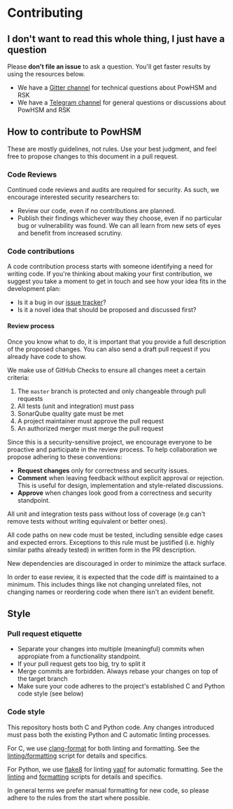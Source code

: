 # Contributing

## I don't want to read this whole thing, I just have a question

Please **don't file an issue** to ask a question. You'll get faster results by using the resources below.

* We have a [Gitter channel](https://gitter.im/rsksmart/rskj) for technical questions about PowHSM and RSK
* We have a [Telegram channel](https://t.me/RSKsmartcontracts) for general questions or discussions about PowHSM and RSK

## How to contribute to PowHSM

These are mostly guidelines, not rules. Use your best judgment, and feel free to propose changes to this document in a pull request.

### Code Reviews

Continued code reviews and audits are required for security. As such, we encourage interested security researchers to:

* Review our code, even if no contributions are planned.
* Publish their findings whichever way they choose, even if no particular bug or vulnerability was found. We can all learn from new sets of eyes and benefit from increased scrutiny.

### Code contributions

A code contribution process starts with someone identifying a need for writing code. If you're thinking about making your first contribution, we suggest you take a moment to get in touch and see how your idea fits in the development plan:

* Is it a bug in our [issue tracker](https://github.com/rsksmart/rsk-powhsm/issues)?
* Is it a novel idea that should be proposed and discussed first?

#### Review process

Once you know what to do, it is important that you provide a full description of the proposed changes. You can also send a draft pull request if you already have code to show.

We make use of GitHub Checks to ensure all changes meet a certain criteria:

1. The `master` branch is protected and only changeable through pull requests
1. All tests (unit and integration) must pass
1. SonarQube quality gate must be met
1. A project maintainer must approve the pull request
1. An authorized merger must merge the pull request

Since this is a security-sensitive project, we encourage everyone to be proactive and participate in the review process. To help collaboration we propose adhering to these conventions:

* **Request changes** only for correctness and security issues.
* **Comment** when leaving feedback without explicit approval or rejection. This is useful for design, implementation and style-related discussions.
* **Approve** when changes look good from a correctness and security standpoint.

All unit and integration tests pass without loss of coverage (e.g can't remove tests without writing equivalent or better ones).

All code paths on new code must be tested, including sensible edge cases and expected errors. Exceptions to this rule must be justified (i.e. highly similar paths already tested) in written form in the PR description. 

New dependencies are discouraged in order to minimize the attack surface.

In order to ease review, it is expected that the code diff is maintained to a minimum. This includes things like not changing unrelated files, not changing names or reordering code when there isn't an evident benefit.

## Style

### Pull request etiquette

* Separate your changes into multiple (meaningful) commits when appropiate from a functionality standpoint. 
* If your pull request gets too big, try to split it
* Merge commits are forbidden. Always rebase your changes on top of the target branch
* Make sure your code adheres to the project's established C and Python code style (see below)

### Code style

This repository hosts both C and Python code. Any changes introduced must pass both the existing Python and C automatic linting processes.

For C, we use [clang-format](https://releases.llvm.org/10.0.0/tools/clang/docs/ClangFormat.html) for both linting and formatting. See the [linting/formatting](./linc-c) script for details and specifics.

For Python, we use [flake8](https://flake8.pycqa.org/en/latest/) for linting [yapf](https://github.com/google/yapf) for automatic formatting. See the [linting](./lint-python) and [formatting](./format-python) scripts for details and specifics.

In general terms we prefer manual formatting for new code, so please adhere to the rules from the start where possible.
